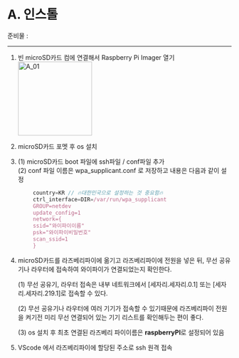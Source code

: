 # A. 인스톨

준비물 : 

---------------------------------------------
1. 빈 microSD카드 컴에 연결해서 Raspberry Pi Imager 열기<br>
   <img width="166" alt="A_01" src="https://user-images.githubusercontent.com/79742001/115983230-f4982f80-a5da-11eb-8bf7-de6c77933c27.png">

2. microSD카드 포멧 후 os 설치<br>
3. (1) microSD카드 boot 파일에 ssh파일 / conf파일 추가<br>
(2) conf 파일 이름은 wpa_supplicant.conf 로 저장하고 내용은 다음과 같이 설정<br>
        
```javascript
        country=KR // 🔥대한민국으로 설정하는 것 중요함🔥 
        ctrl_interface=DIR=/var/run/wpa_supplicant
        GROUP=netdev 
        update_config=1 
        network={ 
        ssid="와이파이이름" 
        psk="와이파이비밀번호" 
        scan_ssid=1 
        }
```


4. microSD카드를 라즈베리파이에 옮기고 라즈베리파이에 전원을 넣은 뒤, 무선 공유기나 라우터에 접속하여 와이파이가 연결되었는지 확인한다.<br>


    (1) 무선 공유기, 라우터 접속은 내부 네트워크에서 [세자리.세자리.0.1] 또는 [세자리.세자리.219.1]로 접속할 수 있다.<br>

    (2) 무선 공유기나 라우터에 여러 기기가 접속할 수 있기때문에 라즈베리파이 전원을 켜기전 미리 무선 연결되어 있는 기기 리스트를 확인해두는 편이 좋다.<br>

    (3) os 설치 후 최초 연결된 라즈베리 파이이름은 **raspberryPI**로 설정되어 있음<br>


5. VScode 에서 라즈베리파이에 할당된 주소로 ssh 원격 접속<br>